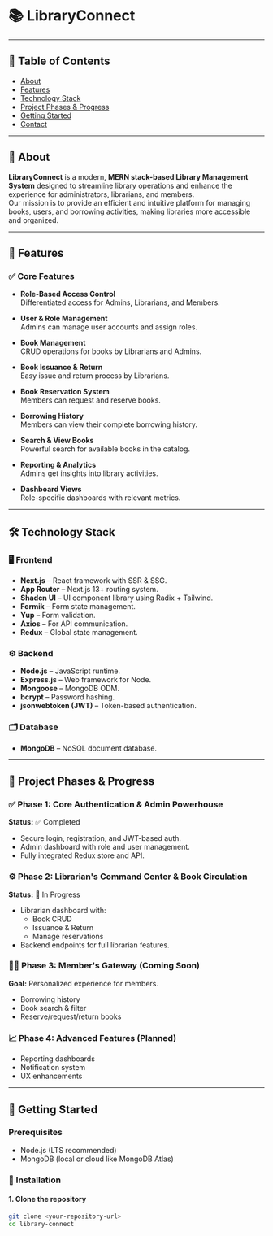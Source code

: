 # 📚 LibraryConnect

---

## 📖 Table of Contents

- [About](#about)
- [Features](#features)
- [Technology Stack](#technology-stack)
- [Project Phases & Progress](#project-phases--progress)
- [Getting Started](#getting-started)
- [Contact](#contact)

---

## 📌 About

**LibraryConnect** is a modern, **MERN stack-based Library Management System** designed to streamline library operations and enhance the experience for administrators, librarians, and members.  
Our mission is to provide an efficient and intuitive platform for managing books, users, and borrowing activities, making libraries more accessible and organized.

---

## 🚀 Features

### ✅ Core Features

- **Role-Based Access Control**  
  Differentiated access for Admins, Librarians, and Members.

- **User & Role Management**  
  Admins can manage user accounts and assign roles.

- **Book Management**  
  CRUD operations for books by Librarians and Admins.

- **Book Issuance & Return**  
  Easy issue and return process by Librarians.

- **Book Reservation System**  
  Members can request and reserve books.

- **Borrowing History**  
  Members can view their complete borrowing history.

- **Search & View Books**  
  Powerful search for available books in the catalog.

- **Reporting & Analytics**  
  Admins get insights into library activities.

- **Dashboard Views**  
  Role-specific dashboards with relevant metrics.

---

## 🛠 Technology Stack

### 🖥 Frontend

- **Next.js** – React framework with SSR & SSG.
- **App Router** – Next.js 13+ routing system.
- **Shadcn UI** – UI component library using Radix + Tailwind.
- **Formik** – Form state management.
- **Yup** – Form validation.
- **Axios** – For API communication.
- **Redux** – Global state management.

### ⚙️ Backend

- **Node.js** – JavaScript runtime.
- **Express.js** – Web framework for Node.
- **Mongoose** – MongoDB ODM.
- **bcrypt** – Password hashing.
- **jsonwebtoken (JWT)** – Token-based authentication.

### 🗂 Database

- **MongoDB** – NoSQL document database.

---

## 🔄 Project Phases & Progress

### ✅ Phase 1: Core Authentication & Admin Powerhouse

**Status:** ✅ Completed

- Secure login, registration, and JWT-based auth.
- Admin dashboard with role and user management.
- Fully integrated Redux store and API.

### ⚙️ Phase 2: Librarian's Command Center & Book Circulation

**Status:** 🚧 In Progress

- Librarian dashboard with:
  - Book CRUD
  - Issuance & Return
  - Manage reservations
- Backend endpoints for full librarian features.

### 🧑‍💼 Phase 3: Member's Gateway (Coming Soon)

**Goal:** Personalized experience for members.

- Borrowing history
- Book search & filter
- Reserve/request/return books

### 📈 Phase 4: Advanced Features (Planned)

- Reporting dashboards
- Notification system
- UX enhancements

---

## 🧰 Getting Started

### Prerequisites

- Node.js (LTS recommended)
- MongoDB (local or cloud like MongoDB Atlas)

### 🔧 Installation

#### 1. Clone the repository

```bash
git clone <your-repository-url>
cd library-connect
